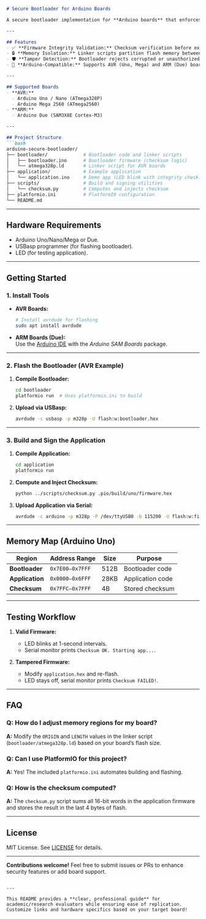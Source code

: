 ```markdown
# Secure Bootloader for Arduino Boards

A secure bootloader implementation for **Arduino boards** that enforces firmware integrity checks and memory isolation using custom linker scripts. Designed for embedded systems security, this project is ideal for academic/research applications at institutions like **SCL, IITs, or CSIR labs**.

---

## Features  
- ✅ **Firmware Integrity Validation:** Checksum verification before executing the application.  
- 🔒 **Memory Isolation:** Linker scripts partition flash memory between bootloader and application.  
- 🛡️ **Tamper Detection:** Bootloader rejects corrupted or unauthorized firmware.  
- 🚀 **Arduino-Compatible:** Supports AVR (Uno, Mega) and ARM (Due) boards.  

---

## Supported Boards  
- **AVR:**  
  - Arduino Uno / Nano (ATmega328P)  
  - Arduino Mega 2560 (ATmega2560)  
- **ARM:**  
  - Arduino Due (SAM3X8E Cortex-M3)  

---

## Project Structure  
```bash
arduino-secure-bootloader/  
├── bootloader/             # Bootloader code and linker scripts  
│   ├── bootloader.ino      # Bootloader firmware (checksum logic)  
│   └── atmega328p.ld       # Linker script for AVR boards  
├── application/            # Example application  
│   └── application.ino     # Demo app (LED blink with integrity check)  
├── scripts/                # Build and signing utilities  
│   └── checksum.py         # Computes and injects checksum  
├── platformio.ini          # PlatformIO configuration  
└── README.md  
```

---

## Hardware Requirements  
- Arduino Uno/Nano/Mega or Due.  
- USBasp programmer (for flashing bootloader).  
- LED (for testing application).  

---

## Getting Started  

### 1. Install Tools  
- **AVR Boards:**  
  ```bash
  # Install avrdude for flashing
  sudo apt install avrdude
  ```
- **ARM Boards (Due):**  
  Use the [Arduino IDE](https://www.arduino.cc/en/software) with the *Arduino SAM Boards* package.  

---

### 2. Flash the Bootloader (AVR Example)  
1. **Compile Bootloader:**  
   ```bash
   cd bootloader  
   platformio run  # Uses platformio.ini to build
   ```
2. **Upload via USBasp:**  
   ```bash
   avrdude -c usbasp -p m328p -U flash:w:bootloader.hex
   ```

---

### 3. Build and Sign the Application  
1. **Compile Application:**  
   ```bash
   cd application  
   platformio run
   ```
2. **Compute and Inject Checksum:**  
   ```bash
   python ../scripts/checksum.py .pio/build/uno/firmware.hex
   ```
3. **Upload Application via Serial:**  
   ```bash
   avrdude -c arduino -p m328p -P /dev/ttyUSB0 -b 115200 -U flash:w:firmware_signed.hex
   ```

---

## Memory Map (Arduino Uno)  
| Region        | Address Range | Size  | Purpose          |  
|---------------|---------------|-------|------------------|  
| **Bootloader**| `0x7E00–0x7FFF` | 512B | Bootloader code  |  
| **Application**| `0x0000–0x6FFF` | 28KB | Application code |  
| **Checksum**  | `0x7FFC–0x7FFF` | 4B   | Stored checksum  |  

---

## Testing Workflow  
1. **Valid Firmware:**  
   - LED blinks at 1-second intervals.  
   - Serial monitor prints `Checksum OK. Starting app...`.  

2. **Tampered Firmware:**  
   - Modify `application.hex` and re-flash.  
   - LED stays off, serial monitor prints `Checksum FAILED!`.  

---

## FAQ  

### Q: How do I adjust memory regions for my board?  
**A:** Modify the `ORIGIN` and `LENGTH` values in the linker script (`bootloader/atmega328p.ld`) based on your board’s flash size.  

### Q: Can I use PlatformIO for this project?  
**A:** Yes! The included `platformio.ini` automates building and flashing.  

### Q: How is the checksum computed?  
**A:** The `checksum.py` script sums all 16-bit words in the application firmware and stores the result in the last 4 bytes of flash.  

---

## License  
MIT License. See [LICENSE](LICENSE) for details.  

---

**Contributions welcome!** Feel free to submit issues or PRs to enhance security features or add board support.  
```

---

This README provides a **clear, professional guide** for academic/research evaluators while ensuring ease of replication. Customize links and hardware specifics based on your target board!
